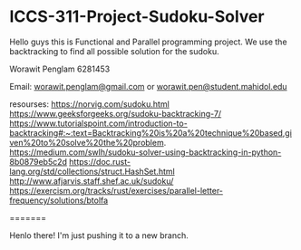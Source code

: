 # ICCS-311-Project-Sudoku-Solver

Hello guys this is Functional and Parallel programming project. We use the backtracking to find all possible solution for the sudoku.

Worawit Penglam 6281453

Email: worawit.penglam@gmail.com or worawit.pen@student.mahidol.edu

resourses:
https://norvig.com/sudoku.html
https://www.geeksforgeeks.org/sudoku-backtracking-7/
https://www.tutorialspoint.com/introduction-to-backtracking#:~:text=Backtracking%20is%20a%20technique%20based,given%20to%20solve%20the%20problem.
https://medium.com/swlh/sudoku-solver-using-backtracking-in-python-8b0879eb5c2d
https://doc.rust-lang.org/std/collections/struct.HashSet.html
http://www.afjarvis.staff.shef.ac.uk/sudoku/
https://exercism.org/tracks/rust/exercises/parallel-letter-frequency/solutions/btolfa

=======

Henlo there! I'm just pushing it to a new branch.

